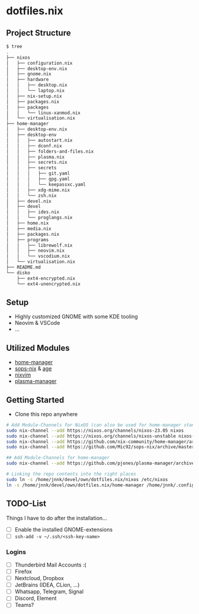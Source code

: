 # dotfiles.nix

## Project Structure

```bash
$ tree
.
├── nixos
│   ├── configuration.nix
│   ├── desktop-env.nix
│   ├── gnome.nix
│   ├── hardware
│   │   ├── desktop.nix
│   │   └── laptop.nix
│   ├── nix-setup.nix
│   ├── packages.nix
│   ├── packages
│   │   └── linux-xanmod.nix
│   └── virtualisation.nix
├── home-manager
│   ├── desktop-env.nix
│   ├── desktop-env
│   │   ├── autostart.nix
│   │   ├── dconf.nix
│   │   ├── folders-and-files.nix
│   │   ├── plasma.nix
│   │   ├── secrets.nix
│   │   ├── secrets
│   │   │   ├── git.yaml
│   │   │   ├── gpg.yaml
│   │   │   └── keepassxc.yaml
│   │   ├── xdg-mime.nix
│   │   └── zsh.nix
│   ├── devel.nix
│   ├── devel
│   │   ├── ides.nix
│   │   └── proglangs.nix
│   ├── home.nix
│   ├── media.nix
│   ├── packages.nix
│   ├── programs
│   │   ├── librewolf.nix
│   │   ├── neovim.nix
│   │   └── vscodium.nix
│   └── virtualisation.nix
├── README.md
└── disko
    ├── ext4-encrypted.nix
    └── ext4-unencrypted.nix
```

## Setup

- Highly customized GNOME with some KDE tooling
- Neovim & VSCode
- ...

## Utilized Modules

- [home-manager](https://github.com/nix-community/home-manager)
- [sops-nix](https://github.com/Mic92/sops-nix) & [age](https://github.com/FiloSottile/age)
- [nixvim](https://github.com/nix-community/nixvim)
- [plasma-manager](https://github.com/pjones/plasma-manager)

## Getting Started

- Clone this repo anywhere

```bash
# Add Module-Channels for NixOS (can also be used for home-manager standalone, but need different channel urls)
sudo nix-channel --add https://nixos.org/channels/nixos-23.05 nixos
sudo nix-channel --add https://nixos.org/channels/nixos-unstable nixos-unstable
sudo nix-channel --add https://github.com/nix-community/home-manager/archive/release-23.05.tar.gz home-manager
sudo nix-channel --add https://github.com/Mic92/sops-nix/archive/master.tar.gz sops-nix

## Add Module-Channels for home-manager
sudo nix-channel --add https://github.com/pjones/plasma-manager/archive/trunk.tar.gz plasma-manager

# Linking the repo contents into the right places
sudo ln -s /home/jnnk/devel/own/dotfiles.nix/nixos /etc/nixos
ln -s /home/jnnk/devel/own/dotfiles.nix/home-manager /home/jnnk/.config/home-manager
```

## TODO-List

Things I have to do after the installation...

- [ ] Enable the installed GNOME-extensions
- [ ] `ssh-add -v ~/.ssh/<ssh-key-name>`

### Logins

- [ ] Thunderbird Mail Accounts :(
- [ ] Firefox
- [ ] Nextcloud, Dropbox
- [ ] JetBrains (IDEA, CLion, ...)
- [ ] Whatsapp, Telegram, Signal
- [ ] Discord, Element
- [ ] Teams?
